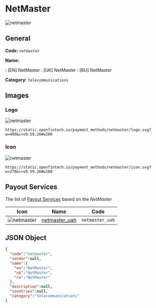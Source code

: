 
# NetMaster 
![netmaster](https://static.openfintech.io/payment_methods/netmaster/logo.svg?w=400&c=v0.59.26#w200)  

## General 
**Code:** `netmaster` 
 
**Name:** 
 
:	[EN] NetMaster 
:	[UK] NetMaster 
:	[RU] NetMaster 
 
**Category:** `telecommunications` 
 

## Images 

### Logo 
![netmaster](https://static.openfintech.io/payment_methods/netmaster/logo.svg?w=400&c=v0.59.26#w200)  

```
https://static.openfintech.io/payment_methods/netmaster/logo.svg?w=400&c=v0.59.26#w200
```  

### Icon 
![netmaster](https://static.openfintech.io/payment_methods/netmaster/icon.svg?w=278&c=v0.59.26#w100)  

```
https://static.openfintech.io/payment_methods/netmaster/icon.svg?w=278&c=v0.59.26#w100
```  

## Payout Services 
 
The list of [Payout Services](/payout-services/) based on the _NetMaster_ 

|Icon|Name|Code| 
|:---:|:---:|:---:| 
|![netmaster](https://static.openfintech.io/payout_methods/netmaster/icon.svg?w=278&c=v0.59.26#w40) |[netmaster_uah](/payout-services/netmaster_uah/)|`netmaster_uah`| 
 

## JSON Object 

```json
{
  "code":"netmaster",
  "vendor":null,
  "name":{
    "en":"NetMaster",
    "uk":"NetMaster",
    "ru":"NetMaster"
  },
  "description":null,
  "countries":null,
  "category":"telecommunications"
}
```  
